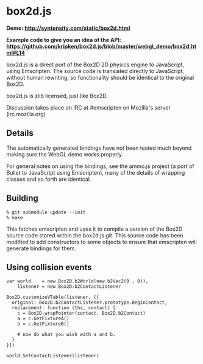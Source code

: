 box2d.js
========


**Demo: http://syntensity.com/static/box2d.html**

**Example code to give you an idea of the API: https://github.com/kripken/box2d.js/blob/master/webgl_demo/box2d.html#L14**

box2d.js is a direct port of the Box2D 2D physics engine to JavaScript, using Emscripten. The source code is translated directly to JavaScript, without human rewriting, so functionality should be identical to the original Box2D.

box2d.js is zlib licensed, just like Box2D.

Discussion takes place on IRC at #emscripten on Mozilla's server (irc.mozilla.org)


Details
-------

The automatically generated bindings have not been tested much beyond making sure the WebGL demo works properly.

For general notes on using the bindings, see the ammo.js project (a port of Bullet to JavaScript using Emscripten), many of the details of wrapping classes and so forth are identical.

Building
--------

    % git submodule update --init
    % make

This fetches emscripten and uses it to compile a version of the Box2D source code stored within the box2d.js git. This source code has been modified to add constructors to some objects to ensure that emscripten will generate bindings for them.

Using collision events
----------------------

    var world    = new Box2D.b2World(new b2Vec2(0 , 0)),
        listener = new Box2D.b2ContactListener

    Box2D.customizeVTable(listener, [{
      original: Box2D.b2ContactListener.prototype.BeginContact,
      replacement: function (ths, contact) {
        c = Box2D.wrapPointer(contact, Box2D.b2Contact)
        a = c.GetFixtureA()
        b = c.GetFixtureB()

        # now do what you wish with a and b.
      }
    }])

    world.SetContactListener(listener)
